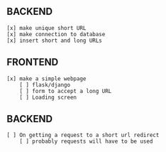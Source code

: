 
## BACKEND
    [x] make unique short URL
    [x] make connection to database
    [x] insert short and long URLs

## FRONTEND
    [x] make a simple webpage
        [ ] flask/django
        [ ] form to accept a long URL
        [ ] Loading screen

## BACKEND 
    [ ] On getting a request to a short url redirect
        [ ] probably requests will have to be used
        